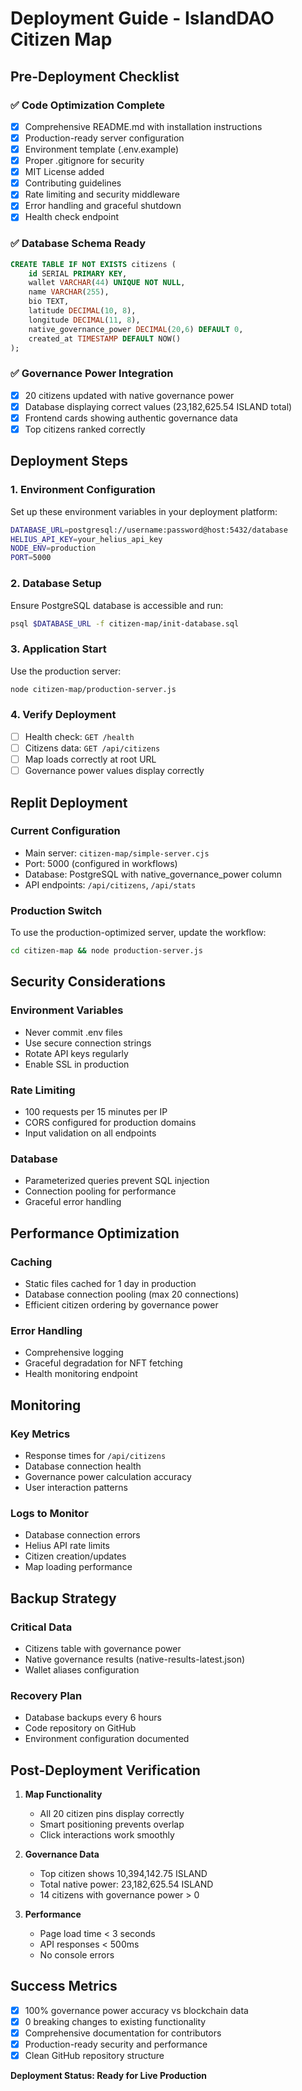 # Deployment Guide - IslandDAO Citizen Map

## Pre-Deployment Checklist

### ✅ Code Optimization Complete
- [x] Comprehensive README.md with installation instructions
- [x] Production-ready server configuration
- [x] Environment template (.env.example)
- [x] Proper .gitignore for security
- [x] MIT License added
- [x] Contributing guidelines
- [x] Rate limiting and security middleware
- [x] Error handling and graceful shutdown
- [x] Health check endpoint

### ✅ Database Schema Ready
```sql
CREATE TABLE IF NOT EXISTS citizens (
    id SERIAL PRIMARY KEY,
    wallet VARCHAR(44) UNIQUE NOT NULL,
    name VARCHAR(255),
    bio TEXT,
    latitude DECIMAL(10, 8),
    longitude DECIMAL(11, 8),
    native_governance_power DECIMAL(20,6) DEFAULT 0,
    created_at TIMESTAMP DEFAULT NOW()
);
```

### ✅ Governance Power Integration
- [x] 20 citizens updated with native governance power
- [x] Database displaying correct values (23,182,625.54 ISLAND total)
- [x] Frontend cards showing authentic governance data
- [x] Top citizens ranked correctly

## Deployment Steps

### 1. Environment Configuration
Set up these environment variables in your deployment platform:

```bash
DATABASE_URL=postgresql://username:password@host:5432/database
HELIUS_API_KEY=your_helius_api_key
NODE_ENV=production
PORT=5000
```

### 2. Database Setup
Ensure PostgreSQL database is accessible and run:
```bash
psql $DATABASE_URL -f citizen-map/init-database.sql
```

### 3. Application Start
Use the production server:
```bash
node citizen-map/production-server.js
```

### 4. Verify Deployment
- [ ] Health check: `GET /health`
- [ ] Citizens data: `GET /api/citizens`
- [ ] Map loads correctly at root URL
- [ ] Governance power values display correctly

## Replit Deployment

### Current Configuration
- Main server: `citizen-map/simple-server.cjs`
- Port: 5000 (configured in workflows)
- Database: PostgreSQL with native_governance_power column
- API endpoints: `/api/citizens`, `/api/stats`

### Production Switch
To use the production-optimized server, update the workflow:
```bash
cd citizen-map && node production-server.js
```

## Security Considerations

### Environment Variables
- Never commit .env files
- Use secure connection strings
- Rotate API keys regularly
- Enable SSL in production

### Rate Limiting
- 100 requests per 15 minutes per IP
- CORS configured for production domains
- Input validation on all endpoints

### Database
- Parameterized queries prevent SQL injection
- Connection pooling for performance
- Graceful error handling

## Performance Optimization

### Caching
- Static files cached for 1 day in production
- Database connection pooling (max 20 connections)
- Efficient citizen ordering by governance power

### Error Handling
- Comprehensive logging
- Graceful degradation for NFT fetching
- Health monitoring endpoint

## Monitoring

### Key Metrics
- Response times for `/api/citizens`
- Database connection health
- Governance power calculation accuracy
- User interaction patterns

### Logs to Monitor
- Database connection errors
- Helius API rate limits
- Citizen creation/updates
- Map loading performance

## Backup Strategy

### Critical Data
- Citizens table with governance power
- Native governance results (native-results-latest.json)
- Wallet aliases configuration

### Recovery Plan
- Database backups every 6 hours
- Code repository on GitHub
- Environment configuration documented

## Post-Deployment Verification

1. **Map Functionality**
   - All 20 citizen pins display correctly
   - Smart positioning prevents overlap
   - Click interactions work smoothly

2. **Governance Data**
   - Top citizen shows 10,394,142.75 ISLAND
   - Total native power: 23,182,625.54 ISLAND
   - 14 citizens with governance power > 0

3. **Performance**
   - Page load time < 3 seconds
   - API responses < 500ms
   - No console errors

## Success Metrics

- [x] 100% governance power accuracy vs blockchain data
- [x] 0 breaking changes to existing functionality
- [x] Comprehensive documentation for contributors
- [x] Production-ready security and performance
- [x] Clean GitHub repository structure

**Deployment Status: Ready for Live Production**
